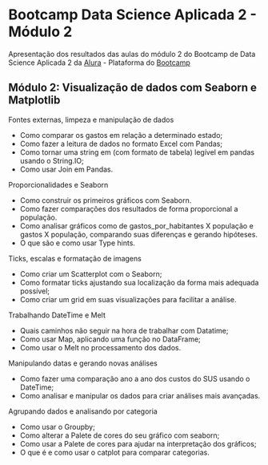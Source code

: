 # Bootcamp Data Science Aplicada 2 - Módulo 2
Apresentação dos resultados das aulas do módulo 2 do Bootcamp de Data Science Aplicada 2 da [Alura](https://www.alura.com.br) - Plataforma do [Bootcamp](https://bootcamps.alura.com.br/acesso-a-plataforma)

## Módulo 2: Visualização de dados com Seaborn e Matplotlib

Fontes externas, limpeza e manipulação de dados
*	Como comparar os gastos em relação a determinado estado;
*	Como fazer a leitura de dados no formato Excel com Pandas;
*	Como tornar uma string em (com formato de tabela) legível em pandas usando o String.IO;
*	Como usar Join em Pandas.

Proporcionalidades e Seaborn
*	Como construir os primeiros gráficos com Seaborn.
*	Como fazer comparações dos resultados de forma proporcional a população.
*	Como analisar gráficos como de gastos_por_habitantes X população e gastos X população, comparando suas diferenças e gerando hipóteses.
*	O que são e como usar Type hints.

Ticks, escalas e formatação de imagens
*	Como criar um Scatterplot com o Seaborn;
*	Como formatar ticks ajustando sua localização da forma mais adequada possível;
*	Como criar um grid em suas visualizações para facilitar a análise.

Trabalhando DateTime e Melt
*	Quais caminhos não seguir na hora de trabalhar com Datatime;
*	Como usar Map, aplicando uma função no DataFrame;
*	Como usar o Melt no processamento dos dados.

Manipulando datas e gerando novas análises
*	Como fazer uma comparação ano a ano dos custos do SUS usando o DateTime;
*	Como analisar e manipular os dados para criar análises mais avançadas.

Agrupando dados e analisando por categoria
*	Como usar o Groupby;
*	Como alterar a Palete de cores do seu gráfico com seaborn;
*	Como usar a Palete de cores para ajudar na interpretação dos gráficos;
*	O que é e como usar o catplot para comparar categorias.

